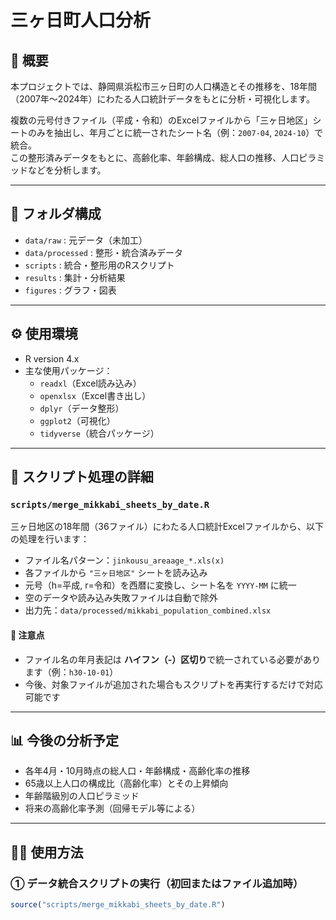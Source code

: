 # 三ヶ日町人口分析

## 📌 概要
本プロジェクトでは、静岡県浜松市三ヶ日町の人口構造とその推移を、18年間（2007年～2024年）にわたる人口統計データをもとに分析・可視化します。

複数の元号付きファイル（平成・令和）のExcelファイルから「三ヶ日地区」シートのみを抽出し、年月ごとに統一されたシート名（例：`2007-04`, `2024-10`）で統合。  
この整形済みデータをもとに、高齢化率、年齢構成、総人口の推移、人口ピラミッドなどを分析します。

---

## 📁 フォルダ構成

- `data/raw` : 元データ（未加工）
- `data/processed` : 整形・統合済みデータ
- `scripts` : 統合・整形用のRスクリプト
- `results` : 集計・分析結果
- `figures` : グラフ・図表

---

## ⚙ 使用環境

- R version 4.x
- 主な使用パッケージ：
  - `readxl`（Excel読み込み）
  - `openxlsx`（Excel書き出し）
  - `dplyr`（データ整形）
  - `ggplot2`（可視化）
  - `tidyverse`（統合パッケージ）

---

## 🔧 スクリプト処理の詳細

### `scripts/merge_mikkabi_sheets_by_date.R`

三ヶ日地区の18年間（36ファイル）にわたる人口統計Excelファイルから、以下の処理を行います：

- ファイル名パターン：`jinkousu_areaage_*.xls(x)`
- 各ファイルから `"三ヶ日地区"` シートを読み込み
- 元号（h=平成, r=令和）を西暦に変換し、シート名を `YYYY-MM` に統一
- 空のデータや読み込み失敗ファイルは自動で除外
- 出力先：`data/processed/mikkabi_population_combined.xlsx`

#### 🚨 注意点

- ファイル名の年月表記は **ハイフン（-）区切り**で統一されている必要があります（例：`h30-10-01`）
- 今後、対象ファイルが追加された場合もスクリプトを再実行するだけで対応可能です

---

## 📊 今後の分析予定

- 各年4月・10月時点の総人口・年齢構成・高齢化率の推移
- 65歳以上人口の構成比（高齢化率）とその上昇傾向
- 年齢階級別の人口ピラミッド
- 将来の高齢化率予測（回帰モデル等による）

---

## 🧑‍💻 使用方法

### ① データ統合スクリプトの実行（初回またはファイル追加時）

```r
source("scripts/merge_mikkabi_sheets_by_date.R")
